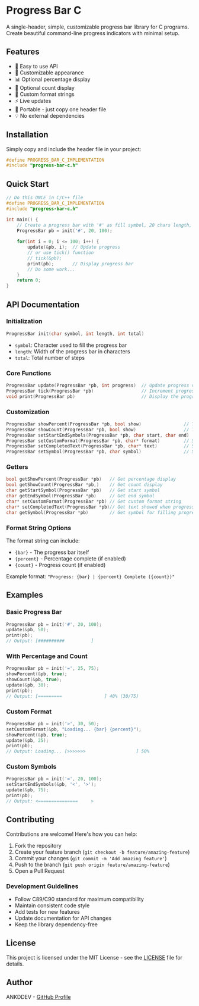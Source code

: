 # Progress Bar C

A single-header, simple, customizable progress bar library for C programs. Create beautiful command-line progress indicators with minimal setup.

## Features

- 🚀 Easy to use API
- 🎨 Customizable appearance
- 📊 Optional percentage display
- 🔢 Optional count display
- 🎯 Custom format strings
- ⚡ Live updates
- 🎁 Portable - just copy one header file
- 💡 No external dependencies

## Installation

Simply copy and include the header file in your project:

```c
#define PROGRESS_BAR_C_IMPLEMENTATION
#include "progress-bar-c.h"
```

## Quick Start

```c
// Do this ONCE in C/C++ file
#define PROGRESS_BAR_C_IMPLEMENTATION
#include "progress-bar-c.h"

int main() {
    // Create a progress bar with '#' as fill symbol, 20 chars length, total of 100 steps
    ProgressBar pb = init('#', 20, 100);
    
    for(int i = 0; i <= 100; i++) {
        update(&pb, i);  // Update progress
        // or use tick() function
        // tick(&pb);
        print(pb);       // Display progress bar
        // Do some work...
    }
    return 0;
}
```

## API Documentation

### Initialization

```c
ProgressBar init(char symbol, int length, int total)
```
- `symbol`: Character used to fill the progress bar
- `length`: Width of the progress bar in characters
- `total`: Total number of steps

### Core Functions

```c
ProgressBar update(ProgressBar *pb, int progress)  // Update progress value
ProgressBar tick(ProgressBar *pb)                  // Increment progress by 1
void print(ProgressBar pb)                         // Display the progress bar
```

### Customization

```c
ProgressBar showPercent(ProgressBar *pb, bool show)                // Toggle percentage display
ProgressBar showCount(ProgressBar *pb, bool show)                  // Toggle count display
ProgressBar setStartEndSymbols(ProgressBar *pb, char start, char end)  // Set custom brackets
ProgressBar setCustomFormat(ProgressBar *pb, char* format)         // Set custom format string
ProgressBar setCompletedText(ProgressBar *pb, char* text)          // Set text showed when progress is completed
ProgressBar setSymbol(ProgressBar *pb, char symbol)                // Set symbol for filling progress bar
```

### Getters

```c
bool getShowPercent(ProgressBar *pb)   // Get percentage display
bool getShowCount(ProgressBar *pb,)    // Get count display
char getStartSymbol(ProgressBar *pb)   // Get start symbol
char getEndSymbol(ProgressBar *pb)     // Get end symbol
char* setCustomFormat(ProgressBar *pb) // Get custom format string
char* setCompletedText(ProgressBar *pb)// Get text showed when progress is completed
char getSymbol(ProgressBar *pb)        // Get symbol for filling progress bar
```


### Format String Options

The format string can include:
- `{bar}` - The progress bar itself
- `{percent}` - Percentage complete (if enabled)
- `{count}` - Progress count (if enabled)

Example format: `"Progress: {bar} | {percent} Complete ({count})"`

## Examples

### Basic Progress Bar

```c
ProgressBar pb = init('#', 20, 100);
update(&pb, 50);
print(pb);
// Output: [##########          ] 
```

### With Percentage and Count

```c
ProgressBar pb = init('=', 25, 75);
showPercent(&pb, true);
showCount(&pb, true);
update(&pb, 30);
print(pb);
// Output: [=========                ] 40% (30/75)
```

### Custom Format

```c
ProgressBar pb = init('>', 30, 50);
setCustomFormat(&pb, "Loading... {bar} {percent}");
showPercent(&pb, true);
update(&pb, 25);
print(pb);
// Output: Loading... [>>>>>>>                   ] 50%
```

### Custom Symbols

```c
ProgressBar pb = init('=', 20, 100);
setStartEndSymbols(&pb, '<', '>');
update(&pb, 75);
print(pb);
// Output: <===============     >
```

## Contributing

Contributions are welcome! Here's how you can help:

1. Fork the repository
2. Create your feature branch (`git checkout -b feature/amazing-feature`)
3. Commit your changes (`git commit -m 'Add amazing feature'`)
4. Push to the branch (`git push origin feature/amazing-feature`)
5. Open a Pull Request

### Development Guidelines

- Follow C89/C90 standard for maximum compatibility
- Maintain consistent code style
- Add tests for new features
- Update documentation for API changes
- Keep the library dependency-free

## License

This project is licensed under the MIT License - see the [LICENSE](LICENSE) file for details.

## Author

ANKDDEV - [GitHub Profile](https://github.com/ANKDDEV)
